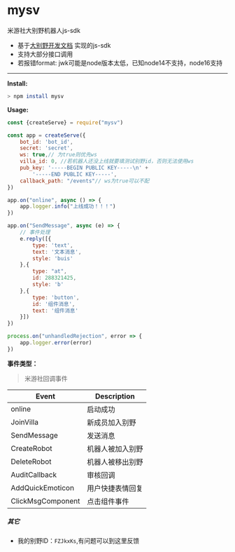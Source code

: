 # mysv

米游社大别野机器人js-sdk

* 基于[大别野开发文档](https://webstatic.mihoyo.com/vila/bot/doc/changelog/) 实现的js-sdk
* 支持大部分接口调用
* 若报错format: jwk可能是node版本太低，已知node14不支持，node16支持

---

**Install:**

```bash
> npm install mysv
```

**Usage:**

```js
const {createServe} = require("mysv")

const app = createServe({
    bot_id: 'bot_id',
    secret: 'secret',
    ws: true,// 为true则优先ws
    villa_id: 0, //若机器人还没上线就要填测试别野id，否则无法使用ws
    pub_key: '-----BEGIN PUBLIC KEY-----\n' +
        '-----END PUBLIC KEY-----',
    callback_path: "/events"// ws为true可以不配
})

app.on("online", async () => {
    app.logger.info("上线成功！！！")
})

app.on("SendMessage", async (e) => {
    // 事件处理
    e.reply([{
        type: 'text',
        text: '文本消息',
        style: 'buis'
    },{
        type: "at",
        id: 288321425,
        style: 'b'
    },{
        type: 'button',
        id: '组件消息',
        text: '组件消息'
    }])
})

process.on("unhandledRejection", error => {
    app.logger.error(error)
})
```

**事件类型：**
> 米游社回调事件

|    Event        |      Description      |
|-----------------|-----------------------|
|online|启动成功|
|JoinVilla|新成员加入别野|
|SendMessage|发送消息|
|CreateRobot|机器人被加入别野|
|DeleteRobot|机器人被移出别野|
|AuditCallback|审核回调|
|AddQuickEmoticon|用户快捷表情回复|
|ClickMsgComponent|点击组件事件|

##### 其它

* 我的别野ID：`FZJkxKs`,有问题可以到这里反馈